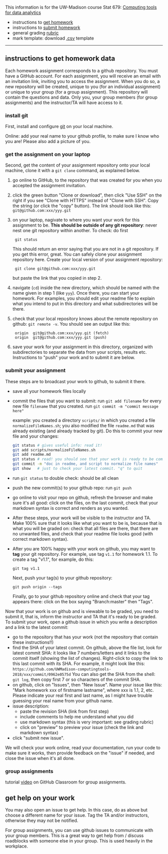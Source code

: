 This information is for the UW-Madison course Stat 679:
[Computing tools for data analytics](http://cecileane.github.io/computingtools)

- instructions to [get homework](#instructions-to-get-homework-data)
- instructions to [submit homework](#submit-your-assignment)
- general grading [rubric](rubric.md)
- mark template: download [.csv](marktemplate.csv) template

---

## instructions to get homework data

Each homework assignment corresponds to a github repository.
You must have a GitHub account.
For each assignment, you will receive an email with an invitation link,
inviting you to access the assignment. When you do so,
a new repository will be created, unique to you (for an individual
assignment) or unique to your group (for a group assignment).
This repository will contain the questions and data.
Only you, your group members (for group assignments) and the instructor/TA
will have access to it.

### install git

First, install and configure [git](git.md) on your local machine.

Online: add your real name to your github profile,
to make sure I know who you are!
Please also add a picture of you.

### get the assignment on your laptop

Second, get the content of your assignment repository onto your local machine,
clone it with a `git clone` command, as explained below.

1. go online to GitHub, to the repository that was created for you when
you accepted the assignment invitation.


2. click the green button "Clone or download",
  then click "Use SSH" on the right if you see "Clone with HTTPS" instead
  of "Clone with SSH". Copy the string (or click the "copy" button).
  The link should look like this:
  `git@github.com:xxx/yyy.git`

3. on your laptop, nagivate to where you want your work for this assignment to be.
  **This should be outside of any git repository**:
  never nest one git repository within another.
  To check: do first

        git status

    This should return an error saying that you
  are not in a git repository. If you get this error, great.
  You can safely clone your assignment repository here.
  Create your local version of your assignment repository:

        git clone git@github.com:xxx/yyy.git

    but paste the link that you copied in step 2.

4. navigate (`cd`) inside the new directory, which should be named with the name
  given in step 1 (like `yyy`). Once there,
  you can start your homework. For examples, you should
  edit your readme file to explain what you intend to put in this directory
  and what subdirectories will be there.

5. check that your local repository knows about the remote repository on github:
  `git remote -v`. You should see an output like this:

        origin	git@github.com:xxx/yyy.git (fetch)
        origin	git@github.com:xxx/yyy.git (push)

6. save your work for your assignment in this directory, organized with subdirectories
  to separate the data from your scripts, results etc.
  Instructions to "push" your work and to submit it are below.

### submit your assignment

These steps are to broadcast your work to github, to submit it there.

- save all your homework files locally
- commit the files that you want to submit:
  run `git add filename` for every new file `filename` that you created.
  run `git commit -m "commit message here"`

   example: you created a directory `scripts/` in which you created a file
   `normalizeFileNames.sh`; you also modified the file `readme.md` that was
   already existing (and already tracked by git). Do this to commit
   your new file and your changes:

   ```bash
   git status # gives useful info: read it!
   git add scripts/normalizeFileNames.sh
   git add readme.md
   git status # read! you should see that your work is ready to be committed
   git commit -m "doc in readme, and script to normalize file names"
   git show   # just to check your latest commit. "q" to quit
   ```
- run `git status` to double check: should be all clean
- push the new commit(s) to your github repo:
  run `git push`
- go online to visit your repo on github, refresh the browser and make sure
  it's all good: click on the files, on the last commit,
  check that your markdown syntax is correct and renders
  as you wanted.
- After these steps, your work will be visible to the instructor and TA.
  Make 100% sure that it looks like what you want to be is, because
  that is what you will be graded on: check that all files are there,
  that there are no unwanted files, and check that your readme file
  looks good (with correct markdown syntax).
- After you are 100% happy with your work on github, you may want to
  **tag** your git repository. For example, use tag `v1.1` for homework 1.1.
  To create a tag "v1.1", for example, do this:

      git tag v1.1

    Next, push your tag(s) to your github repository:

      git push origin --tags

    Finally, go to your github repository online and check that your tag
  appears there: click on the box saying "Branch:master" then "Tags".

Now that your work is on github and is viewable to be graded,
you need to submit it, that is,
inform the instructor and TA that it's ready to be graded.
To submit your work, open a github issue in which you write
a description and a link to the latest commit:

- go to the repository that has your work
  (not the repository that contain these instructions!!)
- find the SHA of your latest commit.
  On github, above the file list, look for latest commit SHA:
  it looks like 7 numbers/letters and it links to the commit itself
  (showing the list of changes).
  Right-click to copy the link to this last commit with its SHA. For example, it might
  look like this:
  `https://github.com/UWMadison-computingtools-2018/xxx/commit/0962e0575d`
  You can also get the SHA from the shell: `git log`,
  then copy first 7 or so characters of the commit SHA.
- on github, click on "Issues", then "New Issue". Name your issue like this:
  "Mark homework xxx of firstname lastname", where xxx is 1.1, 2, etc.
  Please indicate your real first and last name, as I might have trouble guessing
  your real name from your github name.
- issue description:
  * paste the revision SHA (link from first step)
  * include comments to help me understand what you did
  * use markdown syntax (this is very important: see grading rubric)
  * click on "preview" to preview your issue (check the link and markdown syntax)
- click "submit new issue".

We will check your work online, read your documentation,
run your code to make sure it works,
then provide feedback on the "issue" if needed,
and close the issue when it's all done.

### group assignments

tutorial [video](https://education.github.community/t/video-group-assignments/3614)
on GitHub Classroom for group assignments.

## get help on your work

You may also open an issue to get help. In this case, do as above but
choose a different name for your issue. Tag the TA and/or instructors,
otherwise they may not be notified.

For group assignments, you can use github issues to communicate with your
group members. This is a great way to get help from / discuss roadblocks with
someone else in your group. This is used heavily in the workplace.
